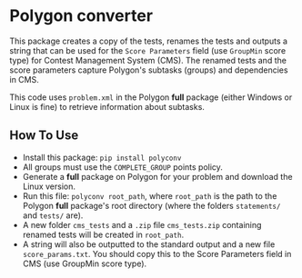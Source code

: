 # Polygon converter

This package creates a copy of the tests, renames the tests and outputs a string that can be used
for the `Score Parameters` field (use `GroupMin` score type) for Contest Management System (CMS).
The renamed tests and the score parameters capture Polygon's subtasks (groups) and dependencies in CMS.

This code uses `problem.xml` in the Polygon **full** package (either Windows or Linux is fine) to retrieve information about subtasks.

## How To Use

- Install this package: `pip install polyconv`
- All groups must use the `COMPLETE_GROUP` points policy.
- Generate a **full** package on Polygon for your problem and download the Linux version.
- Run this file: `polyconv root_path`, where `root_path` is the path to the Polygon **full** package's root directory (where the folders `statements/` and `tests/` are).
- A new folder `cms_tests` and a `.zip` file `cms_tests.zip` containing renamed tests will be created in `root_path`.
- A string will also be outputted to the standard output and a new file `score_params.txt`. You should copy this to
the Score Parameters field in CMS (use GroupMin score type).
